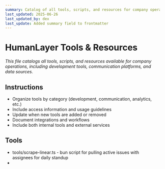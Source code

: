 ```yaml
---
summary: Catalog of all tools, scripts, and resources for company operations
last_updated: 2025-06-26
last_updated_by: dex
last_update: Added summary field to frontmatter
---
```


# HumanLayer Tools & Resources

_This file catalogs all tools, scripts, and resources available for company operations, including development tools, communication platforms, and data sources._

## Instructions

- Organize tools by category (development, communication, analytics, etc.)
- Include access information and usage guidelines
- Update when new tools are added or removed
- Document integrations and workflows
- Include both internal tools and external services

## Tools

- tools/scrape-linear.ts - bun script for pulling active issues with assignees for daily standup
-
